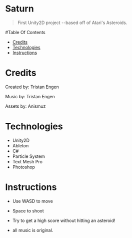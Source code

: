 # Saturn
>First Unity2D project --based off of Atari's Asteroids.

#Table Of Contents

* [Credits](#credits)
* [Technologies](#technologies)
* [Instructions](#instructions)

# Credits

Created by:
Tristan Engen

Music by:
Tristan Engen

Assets by:
Anismuz

# Technologies
- Unity2D
- Ableton
- C#
- Particle System
- Text Mesh Pro
- Photoshop

# Instructions
- Use WASD to move 
- Space to shoot 
- Try to get a high score without hitting an asteroid!

- all music is original.
